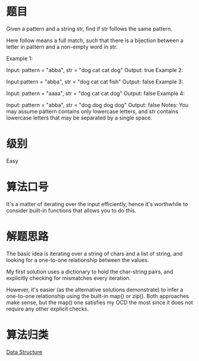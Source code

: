 # 题目
Given a pattern and a string str, find if str follows the same pattern.

Here follow means a full match, such that there is a bijection between a letter in pattern and a non-empty word in str.

Example 1:

Input: pattern = "abba", str = "dog cat cat dog"
Output: true
Example 2:

Input:pattern = "abba", str = "dog cat cat fish"
Output: false
Example 3:

Input: pattern = "aaaa", str = "dog cat cat dog"
Output: false
Example 4:

Input: pattern = "abba", str = "dog dog dog dog"
Output: false
Notes:
You may assume pattern contains only lowercase letters, and str contains lowercase letters that may be separated by a single space.

# 级别 
Easy

# 算法口号
It's a matter of iterating over the input efficiently, hence it's worthwhile to consider built-in functions that allows you to do this.

# 解题思路
The basic idea is iterating over a string of chars and a list of string, and looking for a one-to-one relationship between the values.  

My first solution uses a dictionary to hold the char-string pairs, and explicitly checking for mismatches every iteration.  

However, it's easier (as the alternative solutions demonstrate) to infer a one-to-one relationship using the built-in map() or zip(). Both approaches make sense, but the map() one satisfies my OCD the most since it does not require any other explicit checks.

# 算法归类
<a href="../../../DataStructure.md">Data Structure</a>
